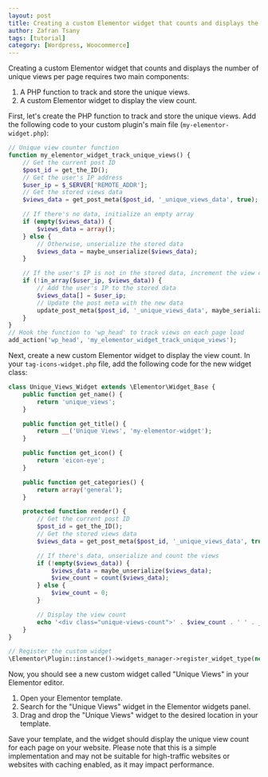 ```yaml
---
layout: post
title: Creating a custom Elementor widget that counts and displays the number of unique views per page
author: Zafran Tsany
tags: [tutorial]
category: [Wordpress, Woocommerce]
---
```


Creating a custom Elementor widget that counts and displays the number of unique views per page requires two main components:

1. A PHP function to track and store the unique views.
2. A custom Elementor widget to display the view count.

First, let's create the PHP function to track and store the unique views. Add the following code to your custom plugin's main file (`my-elementor-widget.php`):

```php
// Unique view counter function
function my_elementor_widget_track_unique_views() {
    // Get the current post ID
    $post_id = get_the_ID();
    // Get the user's IP address
    $user_ip = $_SERVER['REMOTE_ADDR'];
    // Get the stored views data
    $views_data = get_post_meta($post_id, '_unique_views_data', true);

    // If there's no data, initialize an empty array
    if (empty($views_data)) {
        $views_data = array();
    } else {
        // Otherwise, unserialize the stored data
        $views_data = maybe_unserialize($views_data);
    }

    // If the user's IP is not in the stored data, increment the view count
    if (!in_array($user_ip, $views_data)) {
        // Add the user's IP to the stored data
        $views_data[] = $user_ip;
        // Update the post meta with the new data
        update_post_meta($post_id, '_unique_views_data', maybe_serialize($views_data));
    }
}
// Hook the function to 'wp_head' to track views on each page load
add_action('wp_head', 'my_elementor_widget_track_unique_views');
```

Next, create a new custom Elementor widget to display the view count. In your `tag-icons-widget.php` file, add the following code for the new widget class:

```php
class Unique_Views_Widget extends \Elementor\Widget_Base {
    public function get_name() {
        return 'unique_views';
    }

    public function get_title() {
        return __('Unique Views', 'my-elementor-widget');
    }

    public function get_icon() {
        return 'eicon-eye';
    }

    public function get_categories() {
        return array('general');
    }

    protected function render() {
        // Get the current post ID
        $post_id = get_the_ID();
        // Get the stored views data
        $views_data = get_post_meta($post_id, '_unique_views_data', true);

        // If there's data, unserialize and count the views
        if (!empty($views_data)) {
            $views_data = maybe_unserialize($views_data);
            $view_count = count($views_data);
        } else {
            $view_count = 0;
        }

        // Display the view count
        echo '<div class="unique-views-count">' . $view_count . ' ' . __('Views', 'my-elementor-widget') . '</div>';
    }
}

// Register the custom widget
\Elementor\Plugin::instance()->widgets_manager->register_widget_type(new Unique_Views_Widget());
```

Now, you should see a new custom widget called "Unique Views" in your Elementor editor.

1. Open your Elementor template.
2. Search for the "Unique Views" widget in the Elementor widgets panel.
3. Drag and drop the "Unique Views" widget to the desired location in your template.

Save your template, and the widget should display the unique view count for each page on your website. Please note that this is a simple implementation and may not be suitable for high-traffic websites or websites with caching enabled, as it may impact performance.